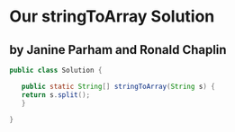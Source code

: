 # Our stringToArray Solution
## by Janine Parham and Ronald Chaplin

 ```java
 public class Solution {

    public static String[] stringToArray(String s) {
    return s.split();
    }

}
